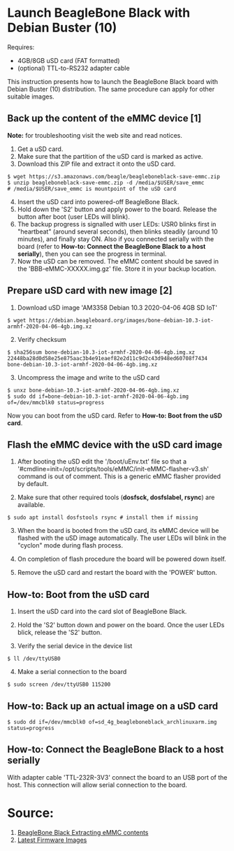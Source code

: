 # Launch BeagleBone Black with Debian Buster (10)

Requires:
- 4GB/8GB uSD card (FAT formatted)
- (optional) TTL-to-RS232 adapter cable

This instruction presents how to launch the BeagleBone Black board with Debian Buster (10) distribution. The same procedure can apply for other suitable images.

## Back up the content of the eMMC device [1]

**Note:** for troubleshooting visit the web site and read notices.

1. Get a uSD card.
2. Make sure that the partition of the uSD card is marked as active.
3. Download this ZIP file and extract it onto the uSD card.

```
$ wget https://s3.amazonaws.com/beagle/beagleboneblack-save-emmc.zip
$ unzip beagleboneblack-save-emmc.zip -d /media/$USER/save_emmc       # /media/$USER/save_emmc is mountpoint of the uSD card
```

4. Insert the uSD card into powered-off BeagleBone Black.
5. Hold down the 'S2' button and apply power to the board. Release the button after boot (user LEDs will blink).
6. The backup progress is signalled with user LEDs: USR0 blinks first in "heartbeat" (around several seconds), then blinks steadily (around 10 minutes), and finally stay ON.
Also if you connected serially with the board (refer to **How-to: Connect the BeagleBone Black to a host serially**), then you can see the progress in terminal.
7. Now the uSD can be removed. The eMMC content should be saved in the 'BBB-eMMC-XXXXX.img.gz' file. Store it in your backup location.

## Prepare uSD card with new image [2]

1. Download uSD image 'AM3358 Debian 10.3 2020-04-06 4GB SD IoT'

```
$ wget https://debian.beagleboard.org/images/bone-debian-10.3-iot-armhf-2020-04-06-4gb.img.xz
```

2. Verify checksum

```
$ sha256sum bone-debian-10.3-iot-armhf-2020-04-06-4gb.img.xz
22448ba28d0d58e25e875aac3b4e91eaef82e2d11c9d2c43d948ed60708f7434  bone-debian-10.3-iot-armhf-2020-04-06-4gb.img.xz
```

3. Uncompress the image and write to the uSD card

```
$ unxz bone-debian-10.3-iot-armhf-2020-04-06-4gb.img.xz
$ sudo dd if=bone-debian-10.3-iot-armhf-2020-04-06-4gb.img of=/dev/mmcblk0 status=progress
```

Now you can boot from the uSD card. Refer to **How-to: Boot from the uSD card**.

## Flash the eMMC device with the uSD card image

1. After booting the uSD edit the '/boot/uEnv.txt' file so that a '#cmdline=init=/opt/scripts/tools/eMMC/init-eMMC-flasher-v3.sh' command is out of comment. This is a generic eMMC flasher provided by default.

2. Make sure that other required tools (**dosfsck, dosfslabel, rsync**) are available.

```
$ sudo apt install dosfstools rsync # install them if missing
```

3. When the board is booted from the uSD card, its eMMC device will be flashed with the uSD image automatically. The user LEDs will blink in the "cyclon" mode during flash process.

4. On completion of flash procedure the board will be powered down itself.

5. Remove the uSD card and restart the board with the 'POWER' button.

## How-to: Boot from the uSD card

1. Insert the uSD card into the card slot of BeagleBone Black.

2. Hold the 'S2' button down and power on the board. Once the user LEDs blick, release the 'S2' button.

3. Verify the serial device in the device list

```
$ ll /dev/ttyUSB0
```
4. Make a serial connection to the board

```
$ sudo screen /dev/ttyUSB0 115200
```

## How-to: Back up an actual image on a uSD card

```
$ sudo dd if=/dev/mmcblk0 of=sd_4g_beagleboneblack_archlinuxarm.img status=progress
```

## How-to: Connect the BeagleBone Black to a host serially

With adapter cable 'TTL-232R-3V3' connect the board to an USB port of the host. This connection will allow serial connection to the board.

# Source:
1. [BeagleBone Black Extracting eMMC contents](https://elinux.org/BeagleBone_Black_Extracting_eMMC_contents)
2. [Latest Firmware Images](https://beagleboard.org/latest-images)
